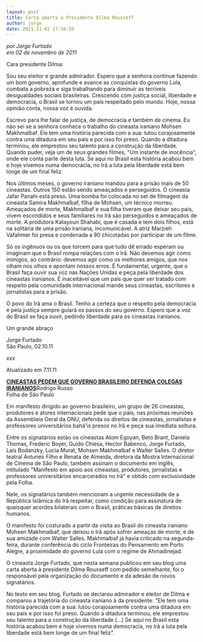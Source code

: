 ```yaml
---
layout: post
title: Carta aberta à Presidente Dilma Rousseff
author: jorge
date: 2011-11-02 17:34:59
---
```

*por Jorge Furtado*\
*em 02 de novembro de 2011*

Cara presidente Dilma:

Sou seu eleitor e grande admirador. Espero que a senhora continue fazendo um bom governo, aprofunde e avance as conquistas do governo Lula, combata a pobreza e siga trabalhando para diminuir as terríveis desigualdades sociais brasileiras. Crescendo com justiça social, liberdade e democracia, o Brasil se tornou um país respeitado pelo mundo. Hoje, nossa opinião conta, nossa voz é ouvida.

Escrevo para lhe falar de justiça, de democracia e também de cinema. Eu não sei se a senhora conhece o trabalho do cineasta iraniano Mohsen Makhmalbaf. Ele tem uma história parecida com a sua: lutou corajosamente contra uma ditadura em seu país e por isso foi preso. Quando a ditadura terminou, ele emprestou seu talento para a construção da liberdade. Quando puder, veja um de seus grandes filmes, "Um instante de inocência", onde ele conta parte desta luta. Se aqui no Brasil esta história acabou bem e hoje vivemos numa democracia, no Irã a luta pela liberdade está bem longe de um final feliz.

Nos últimos meses, o governo iraniano mandou para a prisão mais de 50 cineastas. Outros 150 estão sendo ameaçados e perseguidos. O cineasta Jafar Panahi está preso. Uma bomba foi colocada no set de filmagem da cineasta Samira Makhmalbaf, filha de Mohsen, um técnico morreu. Ameaçados de morte, Makhmalbaf e sua filha tiveram que deixar seu país, vivem escondidos e seus familiares no Irã são perseguidos e ameaçados de morte. A produtora Katayoun Shahabi, que é casada e tem dois filhos, está na solitária de uma prisão iraniana, incomunicável. A atriz Marzieh Vafahmer foi presa e condenada a 90 chicotadas por participar de um filme.

Só os ingênuos ou os que torcem para que tudo dê errado esperam ou imaginam que o Brasil rompa relações com o Irã. Não devemos agir como inimigos, ao contrário: devemos agir como os melhores amigos, que nos olham nos olhos e apontam nossos erros. É fundamental, urgente, que o Brasil faça ouvir sua voz nas Nações Unidas e peça pela liberdade dos cineastas iranianos. É inaceitável que um país que quer ser tratado com respeito pela comunidade internacional mande seus cineastas, escritores e jornalistas para a prisão.

O povo do Irã ama o Brasil. Tenho a certeza que o respeito pela democracia e pela justiça sempre guiará os passos do seu governo. Espero que a voz do Brasil se faça ouvir, pedindo liberdade para os cineastas iranianos.

Um grande abraço

Jorge Furtado\
São Paulo, 02.10.11

xxx

Atualizado em 7.11.11

[**CINEASTAS PEDEM QUE GOVERNO BRASILEIRO DEFENDA COLEGAS IRANIANOS**](http://www1.folha.uol.com.br/ilustrada/1001917-cineastas-pedem-que-governo-brasileiro-defenda-colegas-iranianos.shtml)Rodrigo Russo\
Folha de São Paulo

Em manifesto dirigido ao governo brasileiro, um grupo de 26 cineastas, produtores e atores internacionais pede que o país, nas próximas reuniões da Assembleia Geral da ONU, defenda os direitos de cineastas, jornalistas e professores universitários bahá'is presos no Irã e peça sua imediata soltura.

Entre os signatários estão os cineastas Atom Egoyan, Beto Brant, Daniela Thomas, Frederic Boyer, Guido Chiesa, Hector Babenco, Jorge Furtado, Lais Bodanzky, Lucia Murat, Mohsen Makhmalbaf e Walter Salles. O diretor teatral Antunes Filho e Renata de Almeida, diretora da Mostra Internacional de Cinema de São Paulo, também assinam o documento em inglês, intitulado "Manifesto em apoio aos cineastas, produtores, jornalistas e professores universitários encarcerados no Irã" e obtido com exclusividade pela Folha.

Nele, os signatários também mencionam a urgente necessidade de a República Islâmica do Irã respeitar, como condição para assinatura de quaisquer acordos bilaterais com o Brasil, práticas básicas de direitos humanos.

O manifesto foi costurado a partir da visita ao Brasil do cineasta iraniano Mohsen Makhmalbaf, que deixou o Irã após sofrer ameaças de morte, e de sua amizade com Walter Salles. Makhmalbaf já havia criticado na segunda-feira, durante conferência do ciclo Fronteiras do Pensamento em Porto Alegre, a proximidade do governo Lula com o regime de Ahmadinejad.

O cineasta Jorge Furtado, que nesta semana publicou em seu blog uma carta aberta à presidente Dilma Rousseff com pedido semelhante, foi o responsável pela organização do documento e da adesão de novos signatários.

No texto em seu blog, Furtado se declarou admirador e eleitor de Dilma e comparou a trajetória do cineasta iraniano à da presidente: "Ele tem uma história parecida com a sua: lutou corajosamente contra uma ditadura em seu país e por isso foi preso. Quando a ditadura terminou, ele emprestou seu talento para a construção da liberdade (...) Se aqui no Brasil esta história acabou bem e hoje vivemos numa democracia, no Irã a luta pela liberdade está bem longe de um final feliz".